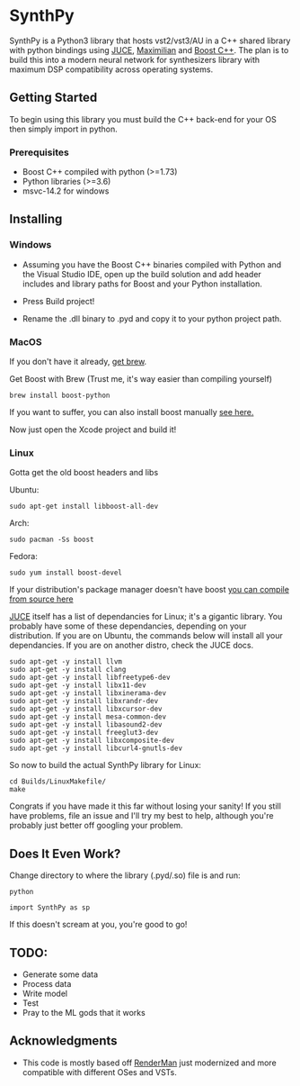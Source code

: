 # SynthPy

SynthPy is a Python3 library that hosts vst2/vst3/AU in a C++ shared library with python bindings using [JUCE](https://github.com/juce-framework/JUCE), [Maximilian](https://github.com/micknoise/Maximilian) and [Boost C++](https://www.boost.org/). The plan is to build this into a modern neural network for synthesizers library with maximum DSP compatibility across operating systems.

## Getting Started

To begin using this library you must build the C++ back-end for your OS then simply import in python.

### Prerequisites

* Boost C++ compiled with python (>=1.73)
* Python libraries (>=3.6)
* msvc-14.2 for windows

## Installing

### Windows

* Assuming you have the Boost C++ binaries compiled with Python and the Visual Studio IDE, open up the build solution and add header includes and library paths for Boost and your Python installation.

* Press Build project!

* Rename the .dll binary to .pyd and copy it to your python project path.


### MacOS

If you don't have it already, [get brew](https://brew.sh/).

Get Boost with Brew (Trust me, it's way easier than compiling yourself)
```
brew install boost-python
```

If you want to suffer, you can also install boost manually [see here.](https://www.boost.org/doc/libs/1_73_0/doc/html/quickbook/install.html)

Now just open the Xcode project and build it! 


### Linux

Gotta get the old boost headers and libs

Ubuntu:
```
sudo apt-get install libboost-all-dev
```

Arch:
```
sudo pacman -Ss boost
```

Fedora:
```
sudo yum install boost-devel
```

If your distribution's package manager doesn't have boost [you can compile from source here](https://www.boost.org/doc/libs/1_73_0/more/getting_started/unix-variants.html)

[JUCE](https://github.com/juce-framework/JUCE) itself has a list of dependancies for Linux; it's a gigantic library. You probably have some of these dependancies, depending on your distribution. If you are on Ubuntu, the commands below will install all your dependancies. If you are on another distro, check the JUCE docs.

```
sudo apt-get -y install llvm
sudo apt-get -y install clang
sudo apt-get -y install libfreetype6-dev
sudo apt-get -y install libx11-dev
sudo apt-get -y install libxinerama-dev
sudo apt-get -y install libxrandr-dev
sudo apt-get -y install libxcursor-dev
sudo apt-get -y install mesa-common-dev
sudo apt-get -y install libasound2-dev
sudo apt-get -y install freeglut3-dev
sudo apt-get -y install libxcomposite-dev
sudo apt-get -y install libcurl4-gnutls-dev
```


So now to build the actual SynthPy library for Linux:
```
cd Builds/LinuxMakefile/
make
```

Congrats if you have made it this far without losing your sanity! If you still have problems, file an issue and I'll try my best to help, although you're probably just better off googling your problem.

## Does It Even Work?

Change directory to where the library (.pyd/.so) file is and run:
```
python
```
```
import SynthPy as sp
```
If this doesn't scream at you, you're good to go!

## TODO:
* Generate some data
* Process data
* Write model
* Test
* Pray to the ML gods that it works


## Acknowledgments

* This code is mostly based off [RenderMan](https://github.com/fedden/RenderMan/blob/master/README.md) just modernized and more compatible with different OSes and VSTs.